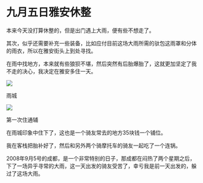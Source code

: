 # 九月五日雅安休整

本来今天没打算休整的，但是出门遇上大雨，便有些不想走了。

其次，似乎还需要补充一些装备，比如应付目前这场大雨所需的驮包这雨罩和分体的雨衣，所以在雅安街头上到处寻找。

在雨中找地方，本来就有些狼狈不堪，然后突然有后胎爆胎了，这就更加坚定了我不走的决心，我决定在雅安多住一天。

![](https://ridemypic.oss-cn-chengdu.aliyuncs.com/rideimg/2616645-896fc2b59a31a36b.jpg)  

雨城

![](https://ridemypic.oss-cn-chengdu.aliyuncs.com/rideimg/2616645-33362c8f379e03c1.jpg)  

第一次住通辅

在雨城印象中住下了，这也是一个骑友常去的地方35块钱一个铺位。

我在客栈把胎补好了，然后和另外两个骑摩托车的骑友一起吃了一个连锅。

2008年9月5号的成都，是一个非常特别的日子，那成都在闷热了两个星期之后，下了一场异乎寻常的大雨，这一天出发的骑友受苦了，幸亏我是前一天出发的，躲过了这场大雨。
